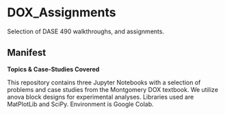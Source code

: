 # DOX_Assignments
Selection of DASE 490 walkthroughs, and assignments. 

## Manifest
**Topics & Case-Studies Covered** 

This repository contains three Jupyter Notebooks with a selection of problems and case studies from the Montgomery DOX textbook. We utilize anova block designs for 
experimental analyses. Libraries used are MatPlotLib and SciPy. Environment is Google Colab.
